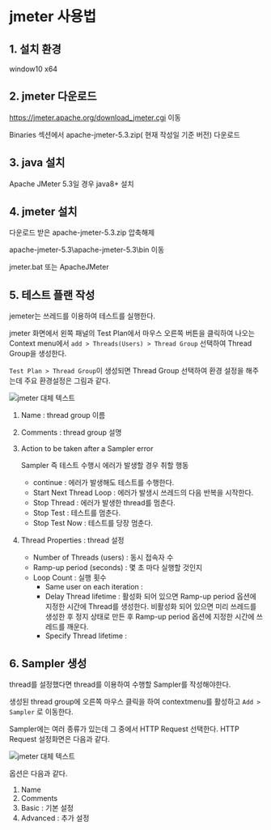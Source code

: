 # jmeter 사용법

## 1. 설치 환경
window10 x64


## 2. jmeter 다운로드
https://jmeter.apache.org/download_jmeter.cgi 이동

Binaries 섹션에서 apache-jmeter-5.3.zip( 현재 작성일 기준 버전) 다운로드

## 3. java 설치
Apache JMeter 5.3일 경우 java8+ 설치


## 4. jmeter 설치 
다운로드 받은 apache-jmeter-5.3.zip 압축해제

apache-jmeter-5.3\apache-jmeter-5.3\bin 이동

jmeter.bat 또는 ApacheJMeter

## 5. 테스트 플랜 작성
jemeter는 쓰레드를 이용하여 테스트를 실행한다. 

jmeter 화면에서 왼쪽 패널의 Test Plan에서
마우스 오른쪽 버튼을 클릭하여 나오는 Context menu에서 
`add > Threads(Users) > Thread Group` 선택하여 Thread Group을 생성한다. 

`Test Plan > Thread Group`이 생성되면 
Thread Group 선택하여 환경 설정을 해주는데 
주요 환경설정은 그림과 같다.

![jmeter 대체 텍스트](../../../assets/images/develop/apach-jmeter-0.PNG)

1. Name : thread group 이름 
2. Comments : thread group 설명
3. Action to be taken after a Sampler error 
    
    Sampler 즉 테스트 수행시 에러가 발생할 경우 취할 행동
    - continue : 에러가 발생해도 테스트를 수행한다.
    - Start Next Thread Loop : 에러가 발생시 쓰레드의 다음 반복을 시작한다.
    - Stop Thread : 에러가 발생한 thread를 멈춘다. 
    - Stop Test : 테스트를 멈춘다. 
    - Stop Test Now : 테스트를 당장 멈춘다.
4. Thread Properties : thread 설정
   - Number of Threads (users) : 동시 접속자 수
   - Ramp-up period (seconds) : 몇 초 마다 실행할 것인지
   - Loop Count : 실행 횟수
     - Same user on each iteration : 
     - Delay Thread lifetime : 활성화 되어 있으면 Ramp-up period 옵션에 지정한 시간에 Thread를 생성한다. 비활성화 되어 있으면 미리 쓰레드를 생성한 후 정지 상태로 만든 후 Ramp-up period 옵션에 지정한 시간에 쓰레드를 깨운다. 
     - Specify Thread lifetime :

## 6. Sampler 생성
thread를 설정했다면 thread를 이용하여 수행할 Sampler를 작성해야한다. 

생성된 thread group에 오른쪽 마우스 클릭을 하여 contextmenu를 활성하고 
`Add > Sampler` 로 이동한다. 

Sampler에는 여러 종류가 있는데 그 중에서 HTTP Request 선택한다. 
HTTP Request 설정화면은 다음과 같다. 

![jmeter 대체 텍스트](../../../assets/images/develop/apach-jmeter-1.PNG)

옵션은 다음과 같다. 

1. Name
2. Comments
3. Basic : 기본 설정
4. Advanced : 추가 설정 
















